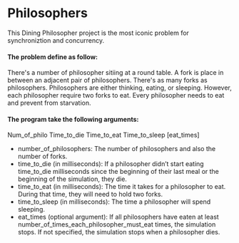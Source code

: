# Philosophers

This Dining Philosopher project is the most iconic problem for  synchroniztion and concurrency.

#### The problem define as follow:
There's a number of philosopher sitiing at a round table. A fork is place in between an adjacent pair of philosophers. There's as many forks as philosophers. Philosophers are either thinking, eating, or sleeping. However, each philosopher require two forks to eat. Every philosopher needs to eat and prevent from starvation.

#### The program take the following arguments:
Num_of_philo  Time_to_die   Time_to_eat   Time_to_sleep   [eat_times]

- number_of_philosophers: The number of philosophers and also the number
of forks.
- time_to_die (in milliseconds): If a philosopher didn’t start eating time_to_die
milliseconds since the beginning of their last meal or the beginning of the simulation, they die.
- time_to_eat (in milliseconds): The time it takes for a philosopher to eat.
During that time, they will need to hold two forks.
- time_to_sleep (in milliseconds): The time a philosopher will spend sleeping.
- eat_times (optional argument): If all
philosophers have eaten at least number_of_times_each_philosopher_must_eat
times, the simulation stops. If not specified, the simulation stops when a
philosopher dies.




